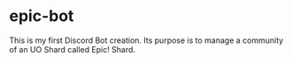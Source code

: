 # epic-bot
This is my first Discord Bot creation. Its purpose is to manage a community of an UO Shard called Epic! Shard.
